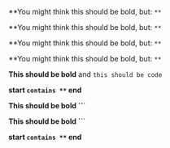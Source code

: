 **You might think this should be bold, but: `**`

**You might think this should be bold, but: ``**``

**You might think this should be bold, but: ```**```

**You might think this should be bold, but: ````**````

**This should be bold** and `this should be code`

**start `contains **` end**

**This should be bold ``**`

**This should be bold `**``

**start ``contains **`` end**
